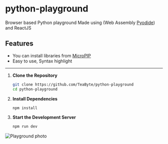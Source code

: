 # python-playground

Browser based Python playground
Made using (Web Assembly [Pyodide](https://pyodide.org/en/stable/)) and ReactJS

## Features

- You can install libraries from [MicroPIP](https://pyodide.org/en/stable/usage/loading-packages.html#micropip)
- Easy to use, Syntax highlight

---

1. **Clone the Repository**

   ```sh
   git clone https://github.com/TeaByte/python-playground
   cd python-playground
   ```

2. **Install Dependencies**

   ```sh
   npm install
   ```

3. **Start the Development Server**

   ```sh
   npm run dev
   ```

![Playground photo](https://i.ibb.co/Yj9FPdp/Capture.png)
